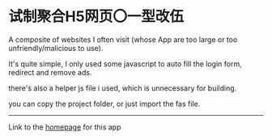 # 试制聚合H5网页〇一型改伍
A composite of websites I often visit (whose App are too large or too unfriendly/malicious to use).

It's quite simple, I only used some javascript to auto fill the login form, redirect and remove ads.

there's also a helper js file i used, which is  unnecessary for building.

you can copy the project folder, or just import the fas file.

---
Link to the [homepage](https://github.com/Theropod/FusionAPP-StartPage) for this app

